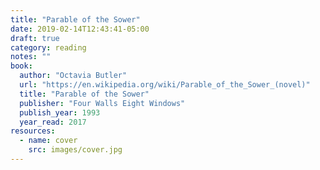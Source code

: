 ```yaml
---
title: "Parable of the Sower"
date: 2019-02-14T12:43:41-05:00
draft: true
category: reading
notes: ""
book:
  author: "Octavia Butler"
  url: "https://en.wikipedia.org/wiki/Parable_of_the_Sower_(novel)"
  title: "Parable of the Sower"
  publisher: "Four Walls Eight Windows"
  publish_year: 1993
  year_read: 2017
resources:
  - name: cover
    src: images/cover.jpg
---
```


